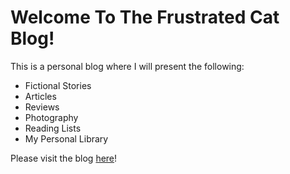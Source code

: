 # Welcome To The Frustrated Cat Blog!

This is a personal blog where I will present the following:
- Fictional Stories
- Articles
- Reviews
- Photography
- Reading Lists
- My Personal Library

Please visit the blog [here](https://frustratedcat.github.io/blog)!
